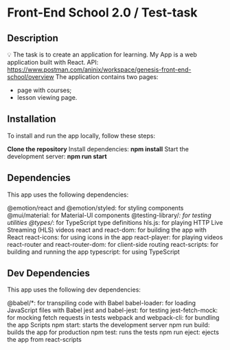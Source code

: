 # Front-End School 2.0 / Test-task

## Description

💡 The task is to create an application for learning. My App is a web application built with React.
API: https://www.postman.com/aninix/workspace/genesis-front-end-school/overview
The application contains two pages:
- page with courses;
- lesson viewing page.

## Installation

To install and run the app locally, follow these steps:

**Clone the repository**
Install dependencies: **npm install**
Start the development server: **npm run start**

## Dependencies

This app uses the following dependencies:

@emotion/react and @emotion/styled: for styling components
@mui/material: for Material-UI components
@testing-library/*: for testing utilities
@types/*: for TypeScript type definitions
hls.js: for playing HTTP Live Streaming (HLS) videos
react and react-dom: for building the app with React
react-icons: for using icons in the app
react-player: for playing videos
react-router and react-router-dom: for client-side routing
react-scripts: for building and running the app
typescript: for using TypeScript

## Dev Dependencies

This app uses the following dev dependencies:

@babel/*: for transpiling code with Babel
babel-loader: for loading JavaScript files with Babel
jest and babel-jest: for testing
jest-fetch-mock: for mocking fetch requests in tests
webpack and webpack-cli: for bundling the app
Scripts
npm start: starts the development server
npm run build: builds the app for production
npm test: runs the tests
npm run eject: ejects the app from react-scripts